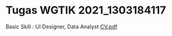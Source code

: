 # Tugas WGTIK 2021_1303184117

Basic Skill : UI Designer, Data Analyst
[CV.pdf](https://github.com/Rezafwp/reza/files/6658085/CV.pdf)
